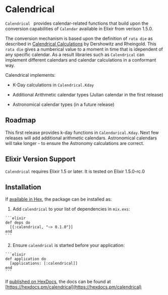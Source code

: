 # Calendrical

  `Calendrical ` provides calendar-related functions that build upon the
  conversion capabilities of `Calendar` available in Elixir from verison 1.5.0.

  The conversion mechanism is based upon the definition of `rata die` as described
  in [Calendrical Calculations](https://www.amazon.com/Calendrical-Calculations-Nachum-Dershowitz/dp/0521702380)
  by Dershowitz and Rheingold.  This `rata die` gives a numberical value to a moment in time
  that is idependent of any specific calendar.  As a result libraries such as `Calendrical` can
  implement different calendars and calendar calculations in a conformant way.

  Calendrical implements:

  * K-Day calculations in `Calendrical.Kday`

  * Additional Arithmetic calendar types (Julian calendar in the first release)

  * Astronomical calendar types (in a future release)

## Roadmap

This first release provides k-day functions in `Calendarical.Kday`.  Next few releases will add additional arithmetic calendars.  Astronomical calendars will take longer - to ensure the Astronomy calculations are correct.

## Elixir Version Support

`Calendrical` requires Elixir 1.5 or later.  It is tested on Elixir 1.5.0-rc.0

## Installation

If [available in Hex](https://hex.pm/docs/publish), the package can be installed as:

  1. Add `calendrical` to your list of dependencies in `mix.exs`:

    ```elixir
    def deps do
      [{:calendrical, "~> 0.1.0"}]
    end
    ```

  2. Ensure `calendrical` is started before your application:

    ```elixir
    def application do
      [applications: [:calendrical]]
    end
    ```

If [published on HexDocs](https://hex.pm/docs/tasks#hex_docs), the docs can
be found at [https://hexdocs.pm/calendrical](https://hexdocs.pm/calendrical)

